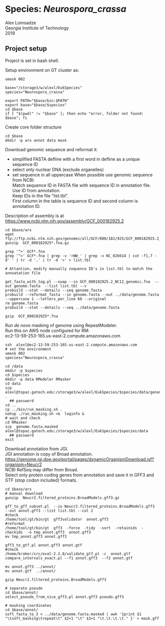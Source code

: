 # Species: _Neurospora_crassa_
Alex Lomsadze  
Georgia Institute of Technology  
2019  
## Project setup
Project is set in bash shell.  

Setup environment on GT cluster as:  
```
umask 002

base="/storage3/w/alexl/EukSpecies"
species="Neurospora_crassa"

export PATH="$base/bin:$PATH"
export base="$base/$species"
cd $base
if [ "$(pwd)" != "$base" ]; then echo "error, folder not found: $base"; fi
```
Create core folder structure
```
cd $base
mkdir -p arx annot data mask
```
Download genomic sequence and reformat it:  
 * simplified FASTA defline with a first word in defline as a unique sequence ID
 * select only nuclear DNA (exclude organelles)
 * set sequence in all uppercase
When possible use genomic sequence from NCBI.  
Match sequence ID in FASTA file with sequence ID in annotation file.  
Use ID from annotation.  
Keep IDs in the file "list.tbl".  
First column in the table is sequence ID and second column is annotation ID.  

Description of assembly is at https://www.ncbi.nlm.nih.gov/assembly/GCF_000182925.2  
```
cd $base/arx
wget ftp://ftp.ncbi.nlm.nih.gov/genomes/all/GCF/000/182/925/GCF_000182925.2_NC12/GCF_000182925.2_NC12_genomic.fna.gz
gunzip  GCF_000182925*.fna.gz

grep '^>' GCF*.fna
grep '^>' GCF*.fna | grep -v '>NW_' | grep -v NC_026614 | cut -f1,7 -d' ' | tr -d ',' | tr -d '>' > list.tbl

# Attantion, modify manually sequence ID's in list.tbl to match the annoatation file

get_fasta_with_tag.pl --swap --in GCF_000182925.2_NC12_genomic.fna  --out genome.fasta  --list list.tbl --v
probuild --stat --details --seq genome.fasta
probuild --reformat_fasta --in genome.fasta --out ../data/genome.fasta --uppercase 1 --letters_per_line 60 --original
rm genome.fasta
probuild --stat --details --seq ../data/genome.fasta

gzip  GCF_000182925*.fna
```
Run _de novo_ masking of genome using RepeatModeler.  
Run this on AWS node configured for RM:  
    ec2-13-59-253-165.us-east-2.compute.amazonaws.com
```
ssh  alexl@ec2-13-59-253-165.us-east-2.compute.amazonaws.com
# set the environment
umask 002
species="Neurospora_crassa"

cd /data
mkdir -p $species
cd $species
mkdir -p data RModeler RMasker
cd data
scp alexl@topaz.gatech.edu:/storage3/w/alexl/EukSpecies/$species/data/genome.fasta  .
  ## password
cd ..
cp ../bin/run_masking.sh .
nohup ./run_masking.sh >&  loginfo &
# wait and check
cd RMasker
scp  genome.fasta.masked  alexl@topaz.gatech.edu:/storage3/w/alexl/EukSpecies/$species/data
  ## password
exit
```
Download annotation from JGI.  
JGI annotation is copy of Broad annotation.
https://genome.jgi.doe.gov/portal/pages/dynamicOrganismDownload.jsf?organism=Neucr2  
NCBI RefSeq may differ from Broad.  
Select only protein coding genes from annotation and save it in GFF3 and GTF (stop codon included) formats.  
```
cd $base/arx
# manual download
gunzip  Neucr2.filtered_proteins.BroadModels.gff3.gz

gff_to_gff_subset.pl  --in Neucr2.filtered_proteins.BroadModels.gff3  --out annot.gff3 --list list.tbl --col 2
#check
/home/tool/gt/bin/gt  gff3validator  annot.gff3
#reformat
/home/tool/gt/bin/gt  gff3  -force  -tidy  -sort  -retainids  -checkids  -o tmp_annot.gff3  annot.gff3
mv tmp_annot.gff3 annot.gff3

gff3_to_gtf.pl annot.gff3 annot.gtf
#check
/home/braker/src/eval-2.2.8/validate_gtf.pl -c  annot.gtf
compare_intervals_exact.pl --f1 annot.gff3  --f2 annot.gtf

mv annot.gff3 ../annot/
mv annot.gtf  ../annot/

gzip Neucr2.filtered_proteins.BroadModels.gff3

# separate pseudo
cd $base/annot/
select_pseudo_from_nice_gff3.pl annot.gff3 pseudo.gff3

# masking coordinates
cd $base/annot/
soft_fasta_to_3 < ../data/genome.fasta.masked | awk '{print $1 "\tsoft_masking\trepeat\t" $2+1 "\t" $3+1 "\t.\t.\t.\t." }' > mask.gff
```


